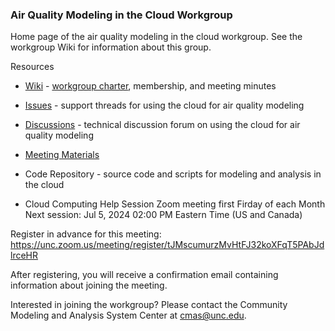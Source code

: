 ### Air Quality Modeling in the Cloud Workgroup

Home page of the air quality modeling in the cloud workgroup. See the workgroup Wiki for information about this group.

Resources

* [Wiki](https://github.com/CMASCenter/modeling-in-the-cloud/wiki) - [workgroup charter](https://github.com/CMASCenter/modeling-in-the-cloud/wiki/Modeling-in-the-Cloud-Workgroup-Charter), membership, and meeting minutes
* [Issues](https://github.com/CMASCenter/modeling-in-the-cloud/issues) - support threads for using the cloud for air quality modeling
* [Discussions](https://github.com/CMASCenter/modeling-in-the-cloud/discussions) - technical discussion forum on using the cloud for air quality modeling
* [Meeting Materials](https://github.com/CMASCenter/modeling-in-the-cloud/tree/main/Meetings)
* Code Repository - source code and scripts for modeling and analysis in the cloud

* Cloud Computing Help Session Zoom meeting first Firday of each Month
Next session: Jul 5, 2024 02:00 PM Eastern Time (US and Canada) 

Register in advance for this meeting:
https://unc.zoom.us/meeting/register/tJMscumurzMvHtFJ32koXFqT5PAbJdlrceHR 

After registering, you will receive a confirmation email containing information about joining the meeting.

Interested in joining the workgroup? Please contact the Community Modeling and Analysis System Center at cmas@unc.edu.
